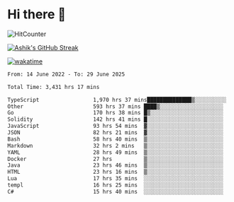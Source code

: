 # Hi there 👋

![HitCounter](https://hits.seeyoufarm.com/api/count/incr/badge.svg?url=https%3A%2F%2Fgithub.com%2Fashrhmn1212%2Fhit-counter)

<!-- ![Contribution Graph](https://github-readme-activity-graph.cyclic.app/graph?username=ashrhmn) -->


<!-- [![Top Langs](https://github-readme-stats.vercel.app/api/top-langs/?username=ashrhmn&layout=compact&theme=synthwave&langs_count=10&card_width=445)](https://github.com/anuraghazra/github-readme-stats) -->

[![Ashik's GitHub Streak](https://github-readme-streak-stats.herokuapp.com/?user=ashrhmn&theme=blood&fire=DD7F1C&background=151515&dates=9f9f9f&border=DD2727)](https://git.io/streak-stats)

<!-- ![Ashik's GitHub stats](https://github-readme-stats.vercel.app/api/?username=ashrhmn&show_icons=true&title_color=fff&icon_color=79ff97&text_color=9f9f9f&bg_color=151515) -->

[![wakatime](https://wakatime.com/badge/user/3df86613-ba63-4631-8e65-0ff18e7becad.svg)](https://wakatime.com/@3df86613-ba63-4631-8e65-0ff18e7becad)

<!--START_SECTION:waka-->

```txt
From: 14 June 2022 - To: 29 June 2025

Total Time: 3,431 hrs 17 mins

TypeScript                 1,970 hrs 37 mins██████████████▒░░░░░░░░░░   57.44 %
Other                      593 hrs 37 mins ████▒░░░░░░░░░░░░░░░░░░░░   17.30 %
Go                         170 hrs 38 mins █▒░░░░░░░░░░░░░░░░░░░░░░░   04.97 %
Solidity                   142 hrs 41 mins █░░░░░░░░░░░░░░░░░░░░░░░░   04.16 %
JavaScript                 93 hrs 54 mins  ▓░░░░░░░░░░░░░░░░░░░░░░░░   02.74 %
JSON                       82 hrs 21 mins  ▓░░░░░░░░░░░░░░░░░░░░░░░░   02.40 %
Bash                       58 hrs 40 mins  ▒░░░░░░░░░░░░░░░░░░░░░░░░   01.71 %
Markdown                   32 hrs 2 mins   ▒░░░░░░░░░░░░░░░░░░░░░░░░   00.93 %
YAML                       28 hrs 49 mins  ▒░░░░░░░░░░░░░░░░░░░░░░░░   00.84 %
Docker                     27 hrs          ▒░░░░░░░░░░░░░░░░░░░░░░░░   00.79 %
Java                       23 hrs 46 mins  ▒░░░░░░░░░░░░░░░░░░░░░░░░   00.69 %
HTML                       23 hrs 16 mins  ▒░░░░░░░░░░░░░░░░░░░░░░░░   00.68 %
Lua                        17 hrs 35 mins  ░░░░░░░░░░░░░░░░░░░░░░░░░   00.51 %
templ                      16 hrs 25 mins  ░░░░░░░░░░░░░░░░░░░░░░░░░   00.48 %
C#                         15 hrs 40 mins  ░░░░░░░░░░░░░░░░░░░░░░░░░   00.46 %
```

<!--END_SECTION:waka-->


<!--### Most Used Languages 
<img src="https://wakatime.com/share/@ashrhmn/24ecb986-5bf8-4607-af7f-0aab08908d8c.png" />

### Favourite Tools
<img src="https://wakatime.com/share/@ashrhmn/f4e08015-f3bc-460a-9228-95a3ba11c604.png" />-->
